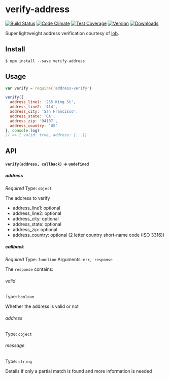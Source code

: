# verify-address
[![Build Status](https://travis-ci.org/bsiddiqui/verify-address.svg?branch=master)](https://travis-ci.org/bsiddiqui/verify-address) [![Code Climate](https://codeclimate.com/github/bsiddiqui/verify-address/badges/gpa.svg)](https://codeclimate.com/github/bsiddiqui/verify-address) [![Test Coverage](https://codeclimate.com/github/bsiddiqui/verify-address/badges/coverage.svg)](https://codeclimate.com/github/bsiddiqui/verify-address) [![Version](https://badge.fury.io/js/verify-address.svg)](http://badge.fury.io/js/verify-address) [![Downloads](http://img.shields.io/npm/dm/verify-address.svg)](https://www.npmjs.com/package/verify-address)

Super lightweight address verification courtesy of [lob](https://lob.com).

## Install
```
$ npm install --save verify-address
```

## Usage
```js
var verify = require('address-verify')

verify({
  address_line1: '255 King St',
  address_line2: '414',
  address_city: 'San Francisco',
  address_state: 'CA',
  address_zip: '94107',
  address_country: 'US'
}, console.log)
// => { valid: true, address: {...}}
```

## API

#### `verify(address, callback)` -> `undefined`

##### address
*Required*
Type: `object`

The address to verify
* address_line1: optional
* address_line2: optional
* address_city: optional
* address_state: optional
* address_zip: optional
* address_country: optional (2 letter country short-name code (ISO 3316))

##### callback
*Required*
Type: `function`
Arguments: `err, response`

The `response` contains:

###### valid

Type: `boolean`

Whether the address is valid or not

###### address

Type: `object`

###### message

Type: `string`

Details if only a partial match is found and more information is needed
